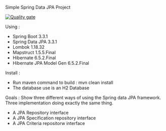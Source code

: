Simple Spring Data JPA Project

[![Quality gate](https://sonarcloud.io/api/project_badges/quality_gate?project=MagicSoup_java-spring-data)](https://sonarcloud.io/dashboard?id=MagicSoup_java-spring-data)

Using :

- Spring Boot 3.3.1
- Spring Data JPA 3.3.1
- Lombok 1.18.32
- Mapstruct 1.5.5.Final
- Hibernate 6.5.2.Final
- Hibernate JPA Model Gen 6.5.2.Final

Install :

- Run maven command to build : mvn clean install
- The database use is an H2 Database

Goals :
Show three different ways of using the Spring data JPA framework. Three implementation doing exactly the same thing.

- A JPA Repository interface
- A JPA Specification repository interface
- A JPA Criteria repositorw interface